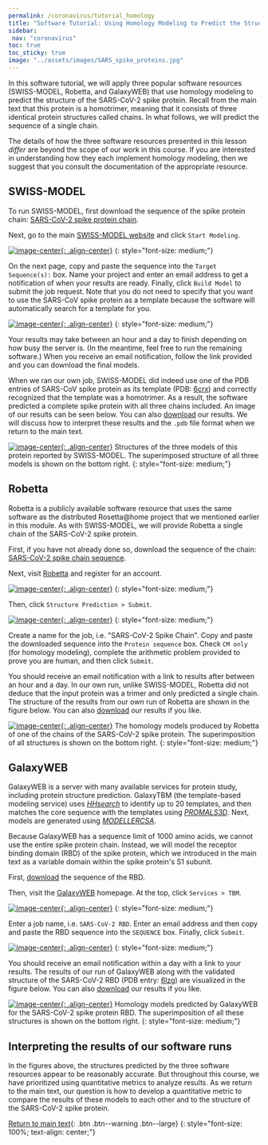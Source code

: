 ```yaml
---
permalink: /coronavirus/tutorial_homology
title: "Software Tutorial: Using Homology Modeling to Predict the Structure of the SARS-CoV-2 Spike Protein"
sidebar:
 nav: "coronavirus"
toc: true
toc_sticky: true
image: "../assets/images/SARS_spike_proteins.jpg"
---
```


In this software tutorial, we will apply three popular software resources (SWISS-MODEL, Robetta, and GalaxyWEB) that use homology modeling to predict the structure of the SARS-CoV-2 spike protein. Recall from the main text that this protein is a homotrimer, meaning that it consists of three identical protein structures called chains. In what follows, we will predict the sequence of a single chain.

The details of how the three software resources presented in this lesson *differ* are beyond the scope of our work in this course. If you are interested in understanding how they each implement homology modeling, then we suggest that you consult the documentation of the appropriate resource.

## SWISS-MODEL
To run SWISS-MODEL, first download the sequence of the spike protein chain: <a href="../_pages/coronavirus/files/CoV2SpikeProteinSeq.txt" download>SARS-CoV-2 spike protein chain</a>.

Next, go to the main <a href="https://swissmodel.expasy.org/" target="_blank">SWISS-MODEL website</a> and click `Start Modeling`.

[![image-center](../assets/images/600px/SWISS1.png){: .align-center}](../assets/images/SWISS1.png)
{: style="font-size: medium;"}

On the next page, copy and paste the sequence into the `Target Sequence(s):` box. Name your project and enter an email address to get a notification of when your results are ready. Finally, click `Build Model` to submit the job request. Note that you do not need to specify that you want to use the SARS-CoV spike protein as a template because the software will automatically search for a template for you.

[![image-center](../assets/images/600px/SWISS2.png){: .align-center}](../assets/images/SWISS2.png)
{: style="font-size: medium;"}

Your results may take between an hour and a day to finish depending on how busy the server is. (In the meantime, feel free to run the remaining software.) When you receive an email notification, follow the link provided and you can download the final models.

When we ran our own job, SWISS-MODEL did indeed use one of the PDB entries of SARS-CoV spike protein as its template (PDB: <a href="https://www.rcsb.org/structure/6CRX" target="_blank">6crx</a>) and correctly recognized that the template was a homotrimer. As a result, the software predicted a complete spike protein with all three chains included. An image of our results can be seen below. You can also <a href="../_pages/coronavirus/files/SWISS_Model.zip" download>download</a> our results. We will discuss how to interpret these results and the `.pdb` file format when we return to the main text.

[![image-center](../assets/images/600px/SWISSResults.png){: .align-center}](../assets/images/SWISSResults.png)
Structures of the three models of this protein reported by SWISS-MODEL. The superimposed structure of all three models is shown on the bottom right.
{: style="font-size: medium;"}

## Robetta
Robetta is a publicly available software resource that uses the same software as the distributed Rosetta@home project that we mentioned earlier in this module. As with SWISS-MODEL, we will provide Robetta a single chain of the SARS-CoV-2 spike protein.

First, if you have not already done so, download the sequence of the chain: <a href="../_pages/coronavirus/files/CoV2SpikeProteinSeq.txt" download>SARS-CoV-2 spike chain sequence</a>.

Next, visit <a href="https://robetta.bakerlab.org/" target="_blank">Robetta</a> and register for an account.

[![image-center](../assets/images/600px/Robetta1.png){: .align-center}](../assets/images/Robetta1.png)
{: style="font-size: medium;"}

Then, click `Structure Prediction > Submit`.

[![image-center](../assets/images/600px/Robetta2.png){: .align-center}](../assets/images/Robetta2.png)
{: style="font-size: medium;"}

Create a name for the job, i.e. "SARS-CoV-2 Spike Chain". Copy and paste the downloaded sequence into the `Protein sequence` box. Check `CM only` (for homology modeling), complete the arithmetic problem provided to prove you are human, and then click `Submit`.

You should receive an email notification with a link to results after between an hour and a day. In our own run, unlike SWISS-MODEL, Robetta did not deduce that the input protein was a trimer and only predicted a single chain. The structure of the results from our own run of Robetta are shown in the figure below. You can also <a href="../_pages/coronavirus/files/Robetta_Model.zip" download>download</a> our results if you like.

[![image-center](../assets/images/600px/RobettaResults.png){: .align-center}](../assets/images/RobettaResults.png)
The homology models produced by Robetta of one of the chains of the SARS-CoV-2 spike protein. The superimposition of all structures is shown on the bottom right.
{: style="font-size: medium;"}

## GalaxyWEB
GalaxyWEB is a server with many available services for protein study, including protein structure prediction. GalaxyTBM (the template-based modeling service) uses *<a href="https://bmcbioinformatics.biomedcentral.com/articles/10.1186/s12859-019-3019-7" target="_blank">HHsearch</a>* to identify up to 20 templates, and then matches the core sequence with the templates using *<a href="http://prodata.swmed.edu/promals3d/info/promals3d_help.html" target="_blank">PROMALS3D</a>*. Next, models are generated using *<a href="https://pubmed.ncbi.nlm.nih.gov/19089941/" target="_blank">MODELLERCSA</a>*.

Because GalaxyWEB has a sequence limit of 1000 amino acids, we cannot use the entire spike protein chain. Instead, we will model the receptor binding domain (RBD) of the spike protein, which we introduced in the main text as a variable domain within the spike protein's S1 subunit.

First, <a href="../_pages/coronavirus/files/CoV2SpikeRBDSeq.txt" download>download</a> the sequence of the RBD.

Then, visit the <a href="http://galaxy.seoklab.org/" target="_blank">GalaxyWEB</a> homepage. At the top, click `Services > TBM`.

[![image-center](../assets/images/600px/Galaxy1.png){: .align-center}](../assets/images/Galaxy1.png)
{: style="font-size: medium;"}

Enter a job name, i.e. `SARS-CoV-2 RBD`. Enter an email address and then copy and paste the RBD sequence into the `SEQUENCE` box. Finally, click `Submit`.

[![image-center](../assets/images/600px/Galaxy2.png){: .align-center}](../assets/images/Galaxy2.png)
{: style="font-size: medium;"}

You should receive an email notification within a day with a link to your results. The results of our run of GalaxyWEB along with the validated structure of the SARS-CoV-2 RBD (PDB entry: <a href="http://www.rcsb.org/structure/6LZG" target="_blank">6lzg</a>) are visualized in the figure below. You can also <a href="../_pages/coronavirus/files/GalaxyWEB_Models.zip" download>download</a> our results if you like.

[![image-center](../assets/images/600px/GalaxyResults.png){: .align-center}](../assets/images/GalaxyResults.png)
Homology models predicted by GalaxyWEB for the SARS-CoV-2 spike protein RBD. The superimposition of all these structures is shown on the bottom right.
{: style="font-size: medium;"}

## Interpreting the results of our software runs

In the figures above, the structures predicted by the three software resources appear to be reasonably accurate. But throughout this course, we have prioritized using quantitative metrics to analyze results. As we return to the main text, our question is how to develop a quantitative metric to compare the results of these models to each other and to the structure of the SARS-CoV-2 spike protein.

[Return to main text](homology#experiments-determine-the-structure-of-the-SARS-CoV-2-spike-protein){: .btn .btn--warning .btn--large}
{: style="font-size: 100%; text-align: center;"}
